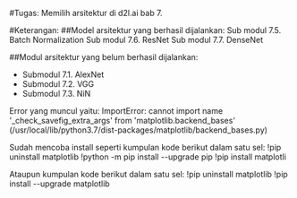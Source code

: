 #Tugas:
Memilih arsitektur di d2l.ai bab 7.

#Keterangan:
##Model arsitektur yang berhasil dijalankan:
Sub modul 7.5. Batch Normalization
Sub modul 7.6. ResNet
Sub modul 7.7. DenseNet

##Modul arsitektur yang belum berhasil dijalankan:
* Submodul 7.1. AlexNet
* Submodul 7.2. VGG
* Submodul 7.3. NiN

Error yang muncul yaitu:
ImportError: cannot import name '_check_savefig_extra_args' from 'matplotlib.backend_bases' (/usr/local/lib/python3.7/dist-packages/matplotlib/backend_bases.py)

Sudah mencoba install seperti kumpulan kode berikut dalam satu sel:
!pip uninstall matplotlib
!python -m pip install --upgrade pip
!pip install matplotli

Ataupun kumpulan kode berikut dalam satu sel:
!pip uninstall matplotlib
!pip install --upgrade matplotlib
